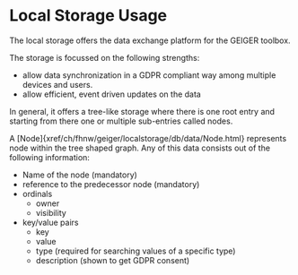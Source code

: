 Local Storage Usage
===================
The local storage offers the data exchange platform for the GEIGER toolbox. 

The storage is focussed on the following strengths:
- allow data synchronization in a GDPR compliant way among multiple devices and users.
- allow efficient, event driven updates on the data

In general, it offers a tree-like storage where there is one root entry and starting from there one or multiple sub-entries called nodes.     

A [Node]{xref/ch/fhnw/geiger/localstorage/db/data/Node.html} represents node within the tree shaped graph. Any of this data consists out of the following information:
- Name of the node (mandatory)
- reference to the predecessor node (mandatory)
- ordinals
    - owner
    - visibility
- key/value pairs
    - key
    - value
    - type (required for searching values of a specific type)
    - description (shown to get GDPR consent) 